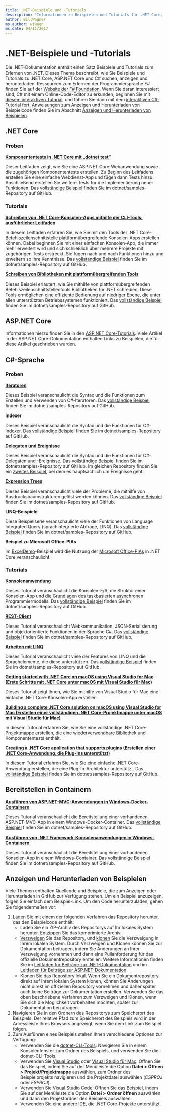 ```yaml
---
title: .NET-Beispiele und -Tutorials
description: 'Informationen zu Beispielen und Tutorials für .NET Core, ASP.NET Core und die Sprache C#, die Sie beim Erlernen von .NET unterstützen.'
author: BillWagner
ms.author: wiwagn
ms.date: 04/11/2017
---
```


# <a name="net-samples-and-tutorials"></a>.NET-Beispiele und -Tutorials

Die .NET-Dokumentation enthält einen Satz Beispiele und Tutorials zum Erlernen von .NET. Dieses Thema beschreibt, wie Sie Beispiele und Tutorials zu .NET Core, ASP.NET Core und C# suchen, anzeigen und herunterladen. Ressourcen zum Erlernen der Programmiersprache F# finden Sie auf der [Website der F# Foundation](https://fsharp.org/learn.html). Wenn Sie daran interessiert sind, C# mit einem Online-Code-Editor zu erkunden, beginnen Sie mit [diesem interaktiven Tutorial](https://www.microsoft.com/net/learn/in-browser-tutorial/1), und fahren Sie dann mit dem [interaktiven C#-Tutorial](../csharp/tutorials/intro-to-csharp/index.md) fort. Anweisungen zum Anzeigen und Herunterladen von Beispielcode finden Sie im Abschnitt [Anzeigen und Herunterladen von Beispielen](#viewing-and-downloading-samples).

## <a name="net-core"></a>.NET Core

### <a name="samples"></a>Proben

**[Komponententests in .NET Core mit „dotnet test“](../core/testing/unit-testing-with-dotnet-test.md)**

Dieser Leitfaden zeigt, wie Sie eine ASP.NET Core-Webanwendung sowie die zugehörigen Komponententests erstellen. Zu Beginn des Leitfadens erstellen Sie eine einfache Webdienst-App und fügen dann Tests hinzu. Anschließend erstellen Sie weitere Tests für die Implementierung neuer Funktionen. Das [vollständige Beispiel](https://github.com/dotnet/samples/tree/master/core/getting-started/unit-testing-using-dotnet-test) finden Sie im dotnet/samples-Repository auf GitHub.

### <a name="tutorials"></a>Tutorials

**[Schreiben von .NET Core-Konsolen-Apps mithilfe der CLI-Tools: ausführlicher Leitfaden](../core/tutorials/using-with-xplat-cli.md)**

In diesem Leitfaden erfahren Sie, wie Sie mit den Tools der .NET Core-Befehlszeilenschnittstelle plattformübergreifende Konsolen-Apps erstellen können. Dabei beginnen Sie mit einer einfachen Konsolen-App, die immer mehr erweitert wird und sich schließlich über mehrere Projekte mit zugehörigen Tests erstreckt. Sie fügen nach und nach Funktionen hinzu und erweitern so Ihre Kenntnisse. Das [vollständige Beispiel](https://github.com/dotnet/samples/tree/master/core/console-apps) finden Sie im dotnet/samples-Repository auf GitHub.

**[Schreiben von Bibliotheken mit plattformübergreifenden Tools](../core/tutorials/libraries.md)**

Dieses Beispiel erläutert, wie Sie mithilfe von plattformübergreifenden Befehlszeilenschnittstellentools Bibliotheken für .NET schreiben. Diese Tools ermöglichen eine effiziente Bedienung auf niedriger Ebene, die unter allen unterstützten Betriebssystemen funktioniert. Das [vollständige Beispiel](https://github.com/dotnet/samples/tree/master/framework/libraries/frameworks-library) finden Sie im dotnet/samples-Repository auf GitHub.

## <a name="aspnet-core"></a>ASP.NET Core

Informationen hierzu finden Sie in den [ASP.NET Core-Tutorials](/aspnet/core/tutorials/). Viele Artikel in der ASP.NET Core-Dokumentation enthalten Links zu Beispielen, die für diese Artikel geschrieben wurden.

## <a name="c-language"></a>C#-Sprache

### <a name="samples"></a>Proben

**[Iteratoren](../csharp/iterators.md)**

Dieses Beispiel veranschaulicht die Syntax und die Funktionen zum Erstellen und Verwenden von C#-Iteratoren. Das [vollständige Beispiel](https://github.com/dotnet/samples/tree/master/csharp/iterators) finden Sie im dotnet/samples-Repository auf GitHub.

**[Indexer](../csharp/indexers.md)**

Dieses Beispiel veranschaulicht die Syntax und die Funktionen für C#-Indexer. Das [vollständige Beispiel](https://github.com/dotnet/samples/tree/master/csharp/indexers) finden Sie im dotnet/samples-Repository auf GitHub.

**[Delegaten und Ereignisse](../csharp/delegates-events.md)**

Dieses Beispiel veranschaulicht die Syntax und die Funktionen für C#-Delegaten und -Ereignisse. Das [vollständige Beispiel](https://github.com/dotnet/samples/tree/master/csharp/delegates-and-events) finden Sie im dotnet/samples-Repository auf GitHub. Im gleichen Repository finden Sie ein [zweites Beispiel](https://github.com/dotnet/samples/tree/master/csharp/events), bei dem es hauptsächlich um Ereignisse geht.

**[Expression Trees](../csharp/expression-trees.md)**

Dieses Beispiel veranschaulicht viele der Probleme, die mithilfe von Ausdrucksbaumstrukturen gelöst werden können. Das [vollständige Beispiel](https://github.com/dotnet/samples/tree/master/csharp/expression-trees) finden Sie im dotnet/samples-Repository auf GitHub.

**LINQ-Beispiele**

Diese Beispielserie veranschaulicht viele der Funktionen von Language Integrated Query (sprachintegrierte Abfrage, LINQ). Das [vollständige Beispiel](https://github.com/dotnet/samples/tree/master/core/linq/csharp) finden Sie im dotnet/samples-Repository auf GitHub.

**Beispiel zu Microsoft Office-PIAs**

Im [ExcelDemo](https://github.com/dotnet/samples/tree/master/core/extensions/ExcelDemo)-Beispiel wird die Nutzung der [Microsoft Office-PIAs](/visualstudio/vsto/office-primary-interop-assemblies) in .NET Core veranschaulicht.

### <a name="tutorials"></a>Tutorials

**[Konsolenanwendung](../csharp/tutorials/console-teleprompter.md)**

Dieses Tutorial veranschaulicht die Konsolen-E/A, die Struktur einer Konsolen-App und die Grundlagen des taskbasierten asynchronen Programmiermodells. Das [vollständige Beispiel](https://github.com/dotnet/samples/tree/master/csharp/getting-started/console-teleprompter) finden Sie im dotnet/samples-Repository auf GitHub.

**[REST-Client](../csharp/tutorials/console-webapiclient.md)**

Dieses Tutorial veranschaulicht Webkommunikation, JSON-Serialisierung und objektorientierte Funktionen in der Sprache C#. Das [vollständige Beispiel](https://github.com/dotnet/samples/tree/master/csharp/getting-started/console-webapiclient) finden Sie im dotnet/samples-Repository auf GitHub.

**[Arbeiten mit LINQ](../csharp/tutorials/working-with-linq.md)**

Dieses Tutorial veranschaulicht viele der Features von LINQ und die Sprachelemente, die diese unterstützen. Das [vollständige Beispiel](https://github.com/dotnet/samples/tree/master/csharp/getting-started/console-linq) finden Sie im dotnet/samples-Repository auf GitHub.

**[Getting started with .NET Core on macOS using Visual Studio for Mac (Erste Schritte mit .NET Core unter macOS mit Visual Studio für Mac)](../core/tutorials/using-on-mac-vs.md)**

Dieses Tutorial zeigt Ihnen, wie Sie mithilfe von Visual Studio für Mac eine einfache .NET Core-Konsolen-App erstellen.

**[Building a complete .NET Core solution on macOS using Visual Studio for Mac (Erstellen einer vollständigen .NET Core-Projektmappe unter macOS mit Visual Studio für Mac)](../core/tutorials/using-on-mac-vs-full-solution.md)**

In diesem Tutorial erfahren Sie, wie Sie eine vollständige .NET Core-Projektmappe erstellen, die eine wiederverwendbare Bibliothek und Komponententests enthält.

**[Creating a .NET Core application that supports plugins (Erstellen einer .NET Core-Anwendung, die Plug-Ins unterstützt)](../core/tutorials/creating-app-with-plugin-support.md)**

In diesem Tutorial erfahren Sie, wie Sie eine einfache .NET Core-Anwendung erstellen, die eine Plug-In-Architektur unterstützt. Das [vollständige Beispiel](https://github.com/dotnet/samples/tree/master/core/extensions/AppWithPlugin) finden Sie im dotnet/samples-Repository auf GitHub.

## <a name="deploying-to-containers"></a>Bereitstellen in Containern

**[Ausführen von ASP.NET-MVC-Anwendungen in Windows-Docker-Containern](../framework/docker/aspnetmvc.md)**

Dieses Tutorial veranschaulicht die Bereitstellung einer vorhandenen ASP.NET-MVC-App in einem Windows-Docker-Container. Das [vollständige Beispiel](https://github.com/dotnet/samples/tree/master/framework/docker/MVCRandomAnswerGenerator) finden Sie im dotnet/samples-Repository auf GitHub.

**[Ausführen von .NET Framework-Konsolenanwendungen in Windows-Containern](../framework/docker/console.md)**

Dieses Tutorial veranschaulicht die Bereitstellung einer vorhandenen Konsolen-App in einem Windows-Container. Das [vollständige Beispiel](https://github.com/dotnet/samples/tree/master/framework/docker/ConsoleRandomAnswerGenerator) finden Sie im dotnet/samples-Repository auf GitHub.

## <a name="viewing-and-downloading-samples"></a>Anzeigen und Herunterladen von Beispielen

Viele Themen enthalten Quellcode und Beispiele, die zum Anzeigen oder Herunterladen in GitHub zur Verfügung stehen. Um ein Beispiel anzuzeigen, folgen Sie einfach dem Beispiel-Link. Um den Code herunterzuladen, gehen Sie folgendermaßen vor:

1. Laden Sie mit einem der folgenden Verfahren das Repository herunter, das den Beispielcode enthält:
   * Laden Sie ein ZIP-Archiv des Repositorys auf Ihr lokales System herunter. Entzippen Sie das komprimierte Archiv.
   * [Verzweigen](https://help.github.com/articles/fork-a-repo/) Sie das Repository, und [klonen](https://help.github.com/articles/cloning-a-repository/) Sie die Verzweigung in Ihrem lokalen System. Durch Verzweigen und Klonen können Sie zur Dokumentation beitragen, indem Sie Änderungen an Ihrer Verzweigung vornehmen und dann eine Pullanforderung für das offizielle Dokumentrepository erstellen. Weitere Informationen finden Sie im [Leitfaden für Beiträge zur .NET-Dokumentation](https://github.com/dotnet/docs/blob/master/CONTRIBUTING.md) und im [Leitfaden für Beiträge zur ASP.NET-Dokumentation](https://github.com/aspnet/Docs/blob/master/CONTRIBUTING.md).
   * Klonen Sie das Repository lokal. Wenn Sie ein Dokumentrepository direkt auf Ihrem lokalen System klonen, können Sie Änderungen nicht direkt im offiziellen Repository vornehmen und daher später auch keine Beiträge zur Dokumentation erstellen. Verwenden Sie das oben beschriebene Verfahren zum Verzweigen und Klonen, wenn Sie sich die Möglichkeit vorbehalten möchten, später zur Dokumentation beizutragen.
1. Navigieren Sie in den Ordnern des Repositorys zum Speicherort des Beispiels. Der relative Pfad zum Speicherort des Beispiels wird in der Adressleiste Ihres Browsers angezeigt, wenn Sie dem Link zum Beispiel folgen.
1. Zum Ausführen eines Beispiels stehen Ihnen verschiedene Optionen zur Verfügung:
   * Verwenden Sie die [dotnet-CLI-Tools](../core/tools/index.md): Navigieren Sie in einem Konsolenfenster zum Ordner des Beispiels, und verwenden Sie die dotnet-CLI-Tools.
   * Verwenden Sie [Visual Studio](https://visualstudio.microsoft.com/) oder [Visual Studio für Mac](https://visualstudio.microsoft.com/vs/visual-studio-mac/): Öffnen Sie das Beispiel, indem Sie auf der Menüleiste die Option **Datei > Öffnen > Projekt/Projektmappe** auswählen, zum Ordner des Beispielprojekts navigieren und die Projektdatei auswählen (*CSPROJ* oder *FSPROJ*).
   * Verwenden Sie [Visual Studio Code](https://code.visualstudio.com/): Öffnen Sie das Beispiel, indem Sie auf der Menüleiste die Option **Datei > Ordner öffnen** auswählen und dann den Projektordner des Beispiels auswählen.
   * Verwenden Sie eine andere IDE, die .NET Core-Projekte unterstützt.
